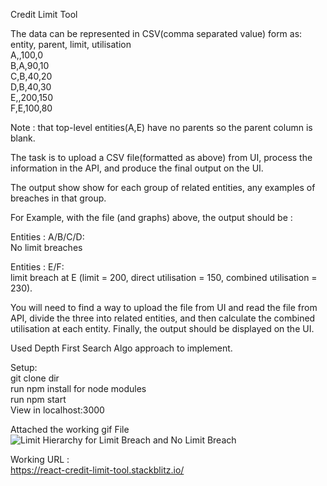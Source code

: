 Credit Limit Tool


The data can be represented in CSV(comma separated value) form as: <br />
entity, parent, limit, utilisation<br />
A,,100,0<br />
B,A,90,10<br />
C,B,40,20<br />
D,B,40,30<br />
E,,200,150<br />
F,E,100,80<br />

Note :  that top-level entities(A,E) have no parents so the parent column is blank.

The task is to upload a CSV file(formatted as above) from UI, process the information in the API, and produce the final output on the UI.

The output show show for each group of related entities, any examples of breaches in that group.

For Example, with the file (and graphs) above, the output should be : 

Entities : A/B/C/D:<br />
 	No limit breaches<br />

Entities : E/F:<br />
	limit breach at E (limit = 200, direct utilisation = 150, combined utilisation = 230).<br />


You will need to find a way to upload the file from UI and read the file from API, divide the three into related entities,
and then calculate the combined utilisation at each entity. Finally, the output should be displayed on the UI.

Used Depth First Search Algo approach to implement.

Setup: <br />
git clone dir <br />
run npm install for node modules <br />
run npm start<br />
View in localhost:3000<br />

Attached the working gif File<br />
![Limit Hierarchy for Limit Breach and No Limit Breach](http://g.recordit.co/pdKa6rnrL1.gif)

Working URL : <br /> https://react-credit-limit-tool.stackblitz.io/
